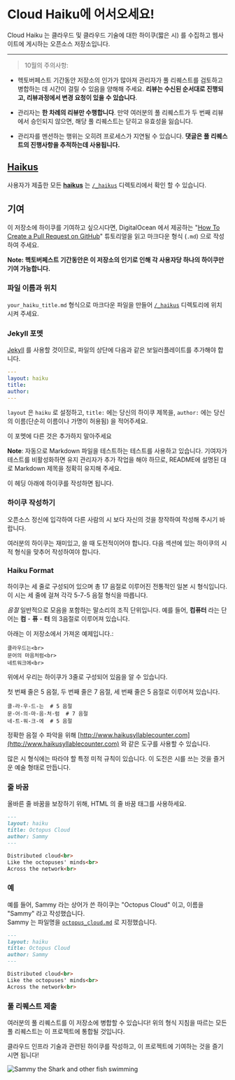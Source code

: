 # Cloud Haiku에 어서오세요!

Cloud Haiku 는 클라우드 및 클라우드 기술에 대한 하이쿠(짧은 시) 를 수집하고 웹사이트에 게시하는 오픈소스 저장소입니다. 

---

> 10월의 주의사항:

* 헥토버페스트 기간동안 저장소의 인가가 많아져 관리자가 풀 리퀘스트를 검토하고 병합하는 데 시간이 걸릴 수 있음을 양해해 주세요. **리뷰는 수신된 순서대로 진행되고, 리뷰과정에서 변경 요청이 있을 수 있습니다**. 

* 관리자는 **한 차례의 리뷰만 수행합니다**. 만약 여러분의 풀 리퀘스트가 두 번째 리뷰에서 승인되지 않으면, 해당 풀 리퀘스트는 닫히고 유효성을 잃습니다. 

* 관리자를 멘션하는 행위는 오히려 프로세스가 지연될 수 있습니다.  **댓글은 풀 리퀘스트의 진행사항을 추적하는데 사용됩니다.**

## [Haikus](https://do-community.github.io/cloud_haiku/haikus/)

사용자가 제출한 모든 **[haikus](https://do-community.github.io/cloud_haiku/haikus/)** 는 [`/_haikus`](https://github.com/do-community/cloud_haiku/tree/master/_haikus) 디렉토리에서 확인 할 수 있습니다.

## 기여

이 저장소에 하이쿠를 기여하고 싶으시다면, DigitalOcean 에서 제공하는 "[How To Create a Pull Request on GitHub](https://www.digitalocean.com/community/tutorials/how-to-create-a-pull-request-on-github)" 튜토리얼을 읽고 마크다운 형식 (`.md`) 으로 작성하여 주세요.

**Note: 헥토버페스트 기간동안은 이 저장소의 인기로 인해 각 사용자당 하나의 하이쿠만 기여 가능합니다.**

### 파일 이름과 위치

`your_haiku_title.md` 형식으로 마크다운 파일을 만들어 [`/_haikus`](https://github.com/do-community/cloud_haiku/tree/master/_haikus) 디렉토리에 위치시켜 주세요.

### Jekyll 포멧

[Jekyll](https://jekyllrb.com/) 를 사용할 것이므로, 파일의 상단에 다음과 같은 보일러플레이트를 추가해야 합니다. 

```yaml
---
layout: haiku
title:
author:
---
```

`layout` 은 `haiku` 로 설정하고, `title:` 에는 당신의 하이쿠 제목을, `author:` 에는 당신의 이름(단순히 이름이나 가명이 허용됨) 을 적어주세요.

이 포멧에 다른 것은 추가하지 말아주세요  

**Note**: 자동으로 Markdown 파일을 테스트하는 테스트를 사용하고 있습니다. 기여자가 테스트를 비활성화하면 유지 관리자가 추가 작업을 해야 하므로, README에 설명된 대로 Markdown 제목을 정확히 유지해 주세요.

이 헤딩 아래에 하이쿠를 작성하면 됩니다.

### 하이쿠 작성하기

오픈소스 정신에 입각하여 다른 사람의 시 보다 자신의 것을 창작하여 작성해 주시기 바랍니다.

여러분의 하이쿠는 재미있고, 쓸 때 도전적이어야 합니다. 다음 섹션에 있는 하이쿠의 시적 형식을 맞추어 작성하여야 합니다.

### Haiku Format

하이쿠는 세 줄로 구성되어 있으며 총 17 음절로 이루어진 전통적인 일본 시 형식입니다. 이 시는 세 줄에 걸쳐 각각 5-7-5 음절 형식을 따릅니다.

*음절* 일반적으로 모음을 포함하는 말소리의 조직 단위입니다. 예를 들어, **컴퓨터** 라는 단어는 **컴** - **퓨** - **터** 의 3음절로 이루어져 있습니다.

아래는 이 저장소에서 가져온 예제입니다.:

```
클라우드는<br>
문어의 마음처럼<br>
네트워크에<br>
```

위에서 우리는 하이쿠가 3줄로 구성되어 있음을 알 수 있습니다.

첫 번째 줄은 5 음절, 두 번째 줄은 7 음절, 세 번째 줄은 5 음절로 이루어져 있습니다.

```
클-라-우-드-는  # 5 음절  
문-어-의-마-음-처-럼  # 7 음절  
네-트-워-크-에  # 5 음절
```

정확한 음절 수 파악을 위해 [http://www.haikusyllablecounter.com](http://www.haikusyllablecounter.com) 와 같은 도구를 사용할 수 있습니다.

많은 시 형식에는 따라야 할 특정 미적 규칙이 있습니다. 이 도전은 시를 쓰는 것을 즐거운 예술 형태로 만듭니다.

### 줄 바꿈  

올바른 줄 바꿈을 보장하기 위해, HTML 의 줄 바꿈 태그를 사용하세요.

```markdown
---
layout: haiku
title: Octopus Cloud
author: Sammy
---

Distributed cloud<br>
Like the octopuses' minds<br>
Across the network<br>
```

### 예

예를 들어, Sammy 라는 상어가 쓴 하이쿠는 "Octopus Cloud" 이고, 이름을 "Sammy" 라고 작성했습니다.  
Sammy 는 파일명을 [`octopus_cloud.md`](https://github.com/do-community/cloud_haiku/blob/master/_haikus/octopus_cloud.md) 로 지정했습니다.

```markdown
---
layout: haiku
title: Octopus Cloud
author: Sammy
---

Distributed cloud<br>
Like the octopuses' minds<br>
Across the network<br>
```

### 풀 리퀘스트 제출

여러분의 풀 리퀘스트를 이 저장소에 병합할 수 있습니다! 위의 형식 지침을 따르는 모든 풀 리퀘스트는 이 프로젝트에 통합될 것입니다.

클라우드 인프라 기술과 관련된 하이쿠를 작성하고, 이 프로젝트에 기여하는 것을 즐기시면 됩니다!

![Sammy the Shark and other fish swimming](https://do-community.github.io/cloud_haiku/assets/swim.png)
